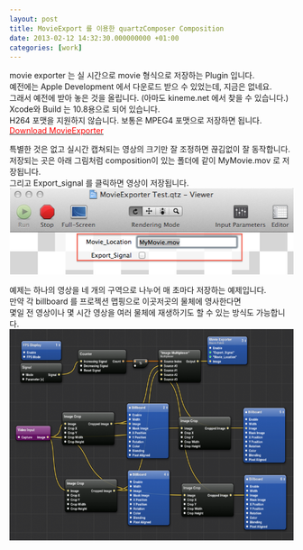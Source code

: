 ```yaml
---
layout: post
title: MovieExport 를 이용한 quartzComposer Composition
date: 2013-02-12 14:32:30.000000000 +01:00
categories: [work]
---
```

<p>movie exporter 는 실 시간으로 movie 형식으로 저장하는 Plugin 입니다.<br />
예전에는 Apple Development 에서 다운로드 받으 수 있었는데, 지금은 없네요.<br />
그래서 예전에 받아 놓은 것을 올립니다. (아마도 kineme.net 에서 찾을 수 있습니다.)<br />
Xcode와 Build 는 10.8용으로 되어 있습니다.<br />
H264 포맷을 지원하지 않습니다. 보통은 MPEG4 포맷으로 저장하면 됩니다.<br />
<a href="https://db.tt/ff0AGEha"><span style="color: #ff0000;">Download MovieExporter</span></a></p>
<p>특별한 것은 없고 실시간 캡쳐되는 영상의 크기만 잘 조정하면 끊김없이 잘 동작합니다.<br />
저장되는 곳은 아래 그림처럼 composition이 있는 폴더에 같이 MyMovie.mov 로 저장됩니다.<br />
그리고 Export_signal 를 클릭하면 영상이 저장됩니다.<br />
<img src="/assets/exportClick.png" alt="exportClick" width="512" height="153" class="alignnone size-full wp-image-3791" /></p>
<p>예제는 하나의 영상을 네 개의 구역으로 나누어 매 초마다 저장하는 예제입니다.<br />
만약 각 billboard 를 프로젝션 맵핑으로 이곳저곳의 물체에 영사한다면<br />
몇일 전 영상이나 몇 시간 영상을 여러 물체에 재생하기도 할 수 있는 방식도 가능합니다.<br />
<img src="/assets/movieexport-800x500.png" alt="movieexport" width="600" height="375" class="alignnone size-large wp-image-3792" /></p>
